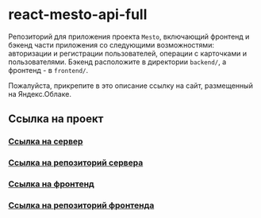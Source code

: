 # react-mesto-api-full
Репозиторий для приложения проекта `Mesto`, включающий фронтенд и бэкенд части приложения со следующими возможностями: авторизации и регистрации пользователей, операции с карточками и пользователями. Бэкенд расположите в директории `backend/`, а фронтенд - в `frontend/`. 
  
Пожалуйста, прикрепите в это описание ссылку на сайт, размещенный на Яндекс.Облаке.

## Ссылка на проект
### [Ссылка на сервер](https://api.server-mesto.ru/)  
### [Ссылка на репозиторий сервера](https://github.com/BaturinSS/express-mesto-gha/)  

### [Ссылка на фронтенд](https://server-mesto.ru/)  
### [Ссылка на репозиторий фронтенда](https://github.com/BaturinSS/react-mesto-auth/)  
